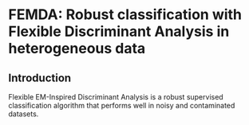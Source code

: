 # FEMDA: Robust classification with Flexible Discriminant Analysis in heterogeneous data
## Introduction
Flexible EM-Inspired Discriminant Analysis is a robust supervised classification algorithm that performs well in noisy and contaminated datasets.